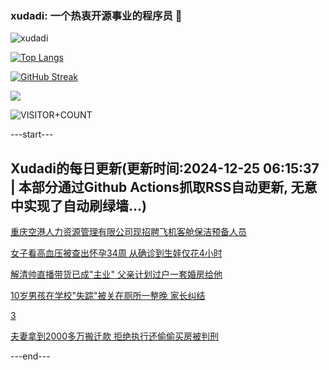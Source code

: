 ### xudadi: 一个热衷开源事业的程序员 👋

![xudadi](https://github-readme-stats-git-masterorgs-github-readme-stats-team.vercel.app/api?username=xudadi)

[![Top Langs](https://github-readme-stats.vercel.app/api/top-langs/?username=xudadi)](https://github.com/anuraghazra/github-readme-stats)

[![GitHub Streak](https://streak-stats.demolab.com?user=xudadi&locale=zh_Hans)](https://git.io/streak-stats)

![](https://raw.githubusercontent.com/xudadi/xudadi/main/assets/github-contribution-grid-snake.svg)

![VISITOR+COUNT](https://komarev.com/ghpvc/?username=xudadi&label=VISITOR+COUNT)


---start---

## Xudadi的每日更新(更新时间:2024-12-25 06:15:37 | 本部分通过Github Actions抓取RSS自动更新, 无意中实现了自动刷绿墙...)

[重庆空港人力资源管理有限公司现招聘飞机客舱保洁预备人员](https://www.gongkaoleida.com/article/2242933)

[女子看高血压被查出怀孕34周 从确诊到生娃仅花4小时](https://m.163.com/news/article/JK5P2CJI00019SNS.html)

[解清帅直播带货已成"主业" 父亲计划过户一套婚房给他](https://m.163.com/news/article/JK71DOP9053469LG.html)

[10岁男孩在学校"失踪"被关在厕所一整晚 家长纠结](https://m.163.com/news/article/JK6RBIFU053469LG.html)

[3](https://m.163.com/touch/news/sub/domestic)

[夫妻拿到2000多万搬迁款 拒绝执行还偷偷买房被判刑](https://m.163.com/news/article/JK74P16O051492LM.html)

---end---
